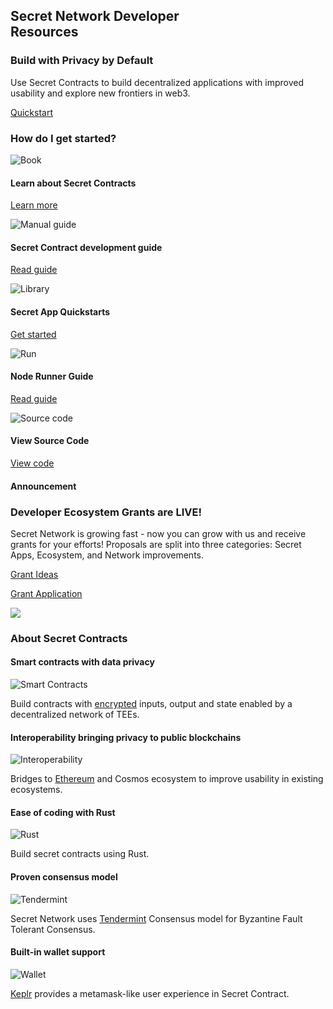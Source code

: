 <type title="Hero">

## Secret Network Developer<br>Resources

</type>

### Build with Privacy by Default

Use Secret Contracts to build decentralized applications with improved usability and explore new frontiers in web3.

<a class="white-button" href="https://build.scrt.network/dev/developers.html" target="_blank">Quickstart</a>

### How do I get started?

<type title="Card">

![Book](../img/card/book.svg)

#### Learn about Secret Contracts

[Learn more](https://build.scrt.network/dev/quickstart.html)

</type>

<type title="Card">


![Manual guide](../img/card/manual-guide.svg)

#### Secret Contract development guide

[Read guide](https://github.com/enigmampc/secret-contracts-guide)

</type>

<type title="Card">

![Library](../../src/assets/library.svg)

#### Secret App Quickstarts

[Get started](https://github.com/enigmampc/SecretJS-Templates)

</type>

<type title="Card">

![Run](../img/card/run.svg)

#### Node Runner Guide

[Read guide](https://build.scrt.network/validators-and-full-nodes/join-validator-mainnet.html)

</type>

<type title="Card">

![Source code](../img/card/source-code.svg)

#### View Source Code

[View code](https://github.com/enigmampc/SecretNetwork)

</type>

<type title="Announcement">

#### Announcement

### Developer Ecosystem Grants are LIVE!

Secret Network is growing fast - now you can grow with us and receive grants for your efforts! Proposals are split into three categories: Secret Apps, Ecosystem, and Network improvements.

[Grant Ideas](/grant-application-ideas)

[Grant Application](/grant-application-process)

![](../img/announcement/secret-grants.png)

</type>

### About Secret Contracts

<type title="Card">

#### Smart contracts with data privacy

![Smart Contracts](../img/developer-card/smartcontracts.png)

Build contracts with <a href="https://build.scrt.network/dev/privacy-model-of-secret-contracts.html#tx-parameter-verification" target="_blank"> encrypted</a> inputs, output and state enabled by a decentralized network of TEEs.

</type>

<type title="Card">

#### Interoperability bringing privacy to public blockchains

![Interoperability](../img/developer-card/interop.png)

Bridges to <a href="bridge.scrt.network/eth" target="_blank">Ethereum</a> and Cosmos ecosystem to improve usability in existing ecosystems.

</type>

<type title="Card">

#### Ease of coding with Rust

![Rust](../img/developer-card/rust.png)

Build secret contracts using Rust.

</type>

<type title="Card">

#### Proven consensus model

![Tendermint](../img/developer-card/tendermint.png)

Secret Network uses <a href="https://docs.tendermint.com/master/introduction/what-is-tendermint.html" target="_blank">Tendermint</a> Consensus model for Byzantine Fault Tolerant Consensus.

</type>

<type title="Card">

#### Built-in wallet support

![Wallet](../img/developer-card/wallet.png)

<a href="https://wallet.keplr.app/#/dashboard" target="_blank">Keplr</a> provides a metamask-like user experience in Secret Contract.

</type>



